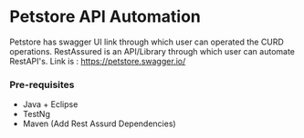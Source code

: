 # Petstore API Automation
Petstore has swagger UI link through which user can operated the CURD operations.
RestAssured is an API/Library through which user can automate RestAPI's.
Link is : https://petstore.swagger.io/
### Pre-requisites
- Java + Eclipse
- TestNg
- Maven (Add Rest Assurd Dependencies)
